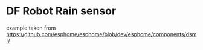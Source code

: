 # DF Robot Rain sensor

example taken from https://github.com/esphome/esphome/blob/dev/esphome/components/dsmr/